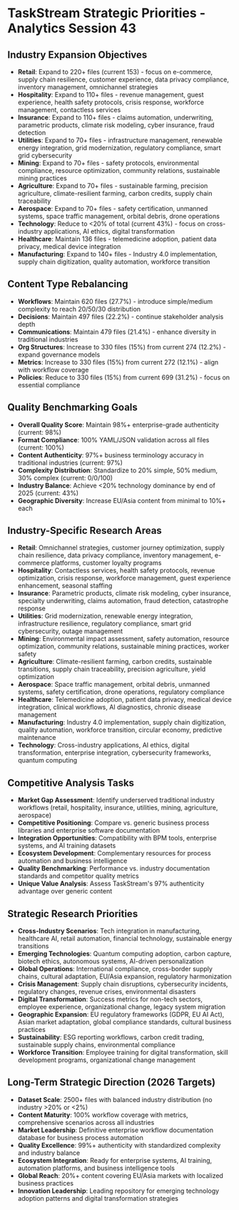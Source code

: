 # TaskStream Strategic Priorities - Analytics Session 43

## Industry Expansion Objectives
- **Retail**: Expand to 220+ files (current 153) - focus on e-commerce, supply chain resilience, customer experience, data privacy compliance, inventory management, omnichannel strategies
- **Hospitality**: Expand to 110+ files - revenue management, guest experience, health safety protocols, crisis response, workforce management, contactless services
- **Insurance**: Expand to 110+ files - claims automation, underwriting, parametric products, climate risk modeling, cyber insurance, fraud detection
- **Utilities**: Expand to 70+ files - infrastructure management, renewable energy integration, grid modernization, regulatory compliance, smart grid cybersecurity
- **Mining**: Expand to 70+ files - safety protocols, environmental compliance, resource optimization, community relations, sustainable mining practices
- **Agriculture**: Expand to 70+ files - sustainable farming, precision agriculture, climate-resilient farming, carbon credits, supply chain traceability
- **Aerospace**: Expand to 70+ files - safety certification, unmanned systems, space traffic management, orbital debris, drone operations
- **Technology**: Reduce to <20% of total (current 43%) - focus on cross-industry applications, AI ethics, digital transformation
- **Healthcare**: Maintain 136 files - telemedicine adoption, patient data privacy, medical device integration
- **Manufacturing**: Expand to 140+ files - Industry 4.0 implementation, supply chain digitization, quality automation, workforce transition

## Content Type Rebalancing
- **Workflows**: Maintain 620 files (27.7%) - introduce simple/medium complexity to reach 20/50/30 distribution
- **Decisions**: Maintain 497 files (22.2%) - continue stakeholder analysis depth
- **Communications**: Maintain 479 files (21.4%) - enhance diversity in traditional industries
- **Org Structures**: Increase to 330 files (15%) from current 274 (12.2%) - expand governance models
- **Metrics**: Increase to 330 files (15%) from current 272 (12.1%) - align with workflow coverage
- **Policies**: Reduce to 330 files (15%) from current 699 (31.2%) - focus on essential compliance

## Quality Benchmarking Goals
- **Overall Quality Score**: Maintain 98%+ enterprise-grade authenticity (current: 98%)
- **Format Compliance**: 100% YAML/JSON validation across all files (current: 100%)
- **Content Authenticity**: 97%+ business terminology accuracy in traditional industries (current: 97%)
- **Complexity Distribution**: Standardize to 20% simple, 50% medium, 30% complex (current: 0/0/100)
- **Industry Balance**: Achieve <20% technology dominance by end of 2025 (current: 43%)
- **Geographic Diversity**: Increase EU/Asia content from minimal to 10%+ each

## Industry-Specific Research Areas
- **Retail**: Omnichannel strategies, customer journey optimization, supply chain resilience, data privacy compliance, inventory management, e-commerce platforms, customer loyalty programs
- **Hospitality**: Contactless services, health safety protocols, revenue optimization, crisis response, workforce management, guest experience enhancement, seasonal staffing
- **Insurance**: Parametric products, climate risk modeling, cyber insurance, specialty underwriting, claims automation, fraud detection, catastrophe response
- **Utilities**: Grid modernization, renewable energy integration, infrastructure resilience, regulatory compliance, smart grid cybersecurity, outage management
- **Mining**: Environmental impact assessment, safety automation, resource optimization, community relations, sustainable mining practices, worker safety
- **Agriculture**: Climate-resilient farming, carbon credits, sustainable transitions, supply chain traceability, precision agriculture, yield optimization
- **Aerospace**: Space traffic management, orbital debris, unmanned systems, safety certification, drone operations, regulatory compliance
- **Healthcare**: Telemedicine adoption, patient data privacy, medical device integration, clinical workflows, AI diagnostics, chronic disease management
- **Manufacturing**: Industry 4.0 implementation, supply chain digitization, quality automation, workforce transition, circular economy, predictive maintenance
- **Technology**: Cross-industry applications, AI ethics, digital transformation, enterprise integration, cybersecurity frameworks, quantum computing

## Competitive Analysis Tasks
- **Market Gap Assessment**: Identify underserved traditional industry workflows (retail, hospitality, insurance, utilities, mining, agriculture, aerospace)
- **Competitive Positioning**: Compare vs. generic business process libraries and enterprise software documentation
- **Integration Opportunities**: Compatibility with BPM tools, enterprise systems, and AI training datasets
- **Ecosystem Development**: Complementary resources for process automation and business intelligence
- **Quality Benchmarking**: Performance vs. industry documentation standards and competitor quality metrics
- **Unique Value Analysis**: Assess TaskStream's 97% authenticity advantage over generic content

## Strategic Research Priorities
- **Cross-Industry Scenarios**: Tech integration in manufacturing, healthcare AI, retail automation, financial technology, sustainable energy transitions
- **Emerging Technologies**: Quantum computing adoption, carbon capture, biotech ethics, autonomous systems, AI-driven personalization
- **Global Operations**: International compliance, cross-border supply chains, cultural adaptation, EU/Asia expansion, regulatory harmonization
- **Crisis Management**: Supply chain disruptions, cybersecurity incidents, regulatory changes, revenue crises, environmental disasters
- **Digital Transformation**: Success metrics for non-tech sectors, employee experience, organizational change, legacy system migration
- **Geographic Expansion**: EU regulatory frameworks (GDPR, EU AI Act), Asian market adaptation, global compliance standards, cultural business practices
- **Sustainability**: ESG reporting workflows, carbon credit trading, sustainable supply chains, environmental compliance
- **Workforce Transition**: Employee training for digital transformation, skill development programs, organizational change management

## Long-Term Strategic Direction (2026 Targets)
- **Dataset Scale**: 2500+ files with balanced industry distribution (no industry >20% or <2%)
- **Content Maturity**: 100% workflow coverage with metrics, comprehensive scenarios across all industries
- **Market Leadership**: Definitive enterprise workflow documentation database for business process automation
- **Quality Excellence**: 99%+ authenticity with standardized complexity and industry balance
- **Ecosystem Integration**: Ready for enterprise systems, AI training, automation platforms, and business intelligence tools
- **Global Reach**: 20%+ content covering EU/Asia markets with localized business practices
- **Innovation Leadership**: Leading repository for emerging technology adoption patterns and digital transformation strategies